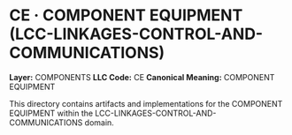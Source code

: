 # CE · COMPONENT EQUIPMENT (LCC-LINKAGES-CONTROL-AND-COMMUNICATIONS)

**Layer:** COMPONENTS
**LLC Code:** CE
**Canonical Meaning:** COMPONENT EQUIPMENT

This directory contains artifacts and implementations for the COMPONENT EQUIPMENT within the LCC-LINKAGES-CONTROL-AND-COMMUNICATIONS domain.

